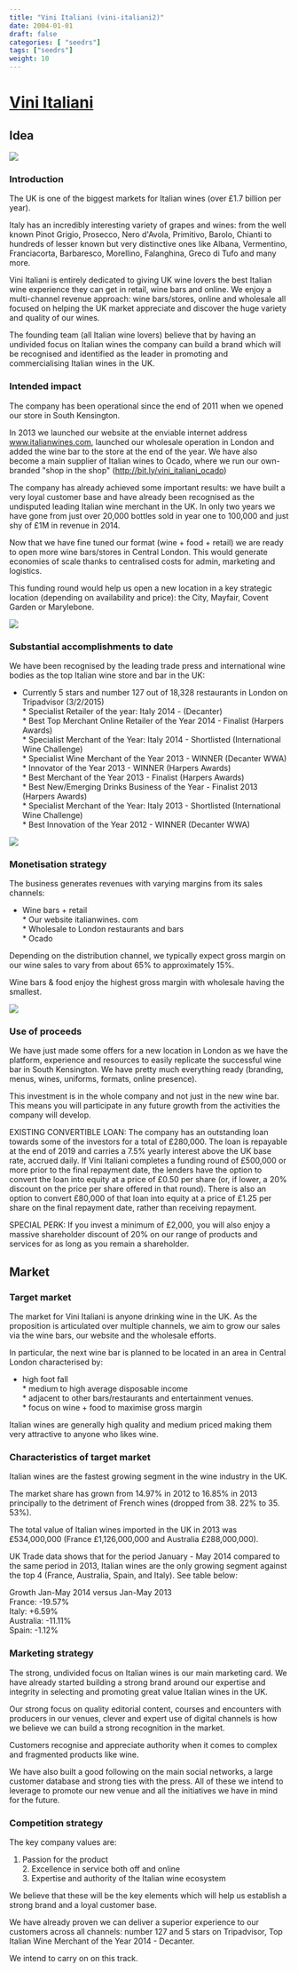 ```yaml
---
title: "Vini Italiani (vini-italiani2)"
date: 2004-01-01
draft: false
categories: [ "seedrs"]
tags: ["seedrs"]
weight: 10
---
```


# [Vini Italiani](https://www.seedrs.com/vini-italiani2)

## Idea

![](/img/seedrs/uploads/startup/section_image/image/4931/oy3qkq6n1t56wofy3gdj22tp65191wd/pic3.jpg?rect=0%2C0%2C3540%2C3724&w=600&fit=clip&s=173cac953c77a50e8e28beccfa32700c)

### Introduction

The UK is one of the biggest markets for Italian wines (over £1.7 billion per year).

Italy has an incredibly interesting variety of grapes and wines: from the well known Pinot Grigio, Prosecco, Nero d'Avola, Primitivo, Barolo, Chianti to hundreds of lesser known but very distinctive ones like Albana, Vermentino, Franciacorta, Barbaresco, Morellino, Falanghina, Greco di Tufo and many more.

Vini Italiani is entirely dedicated to giving UK wine lovers the best Italian wine experience they can get in retail, wine bars and online. We enjoy a multi-channel revenue approach: wine bars/stores, online and wholesale all focused on helping the UK market appreciate and discover the huge variety and quality of our wines.

The founding team (all Italian wine lovers) believe that by having an undivided focus on Italian wines the company can build a brand which will be recognised and identified as the leader in promoting and commercialising Italian wines in the UK.

### Intended impact

The company has been operational since the end of 2011 when we opened our store in South Kensington.

In 2013 we launched our website at the enviable internet address <a target="_blank" rel="nofollow" class="outside" href="http://www.italianwines.com">www.italianwines.com</a>, launched our wholesale operation in London and added the wine bar to the store at the end of the year. We have also become a main supplier of Italian wines to Ocado, where we run our own-branded "shop in the shop" (<a target="_blank" rel="nofollow" class="outside" href="http://bit.ly/vini_italiani_ocado">http://bit.ly/vini_italiani_ocado</a>)

The company has already achieved some important results: we have built a very loyal customer base and have already been recognised as the undisputed leading Italian wine merchant in the UK. In only two years we have gone from just over 20,000 bottles sold in year one to 100,000 and just shy of £1M in revenue in 2014.

Now that we have fine tuned our format (wine + food + retail) we are ready to open more wine bars/stores in Central London. This would generate economies of scale thanks to centralised costs for admin, marketing and logistics.

This funding round would help us open a new location in a key strategic location (depending on availability and price): the City, Mayfair, Covent Garden or Marylebone.

![](/img/seedrs/uploads/startup/section_image/image/4932/9tt9zm56zaojoc38qs58wtf1xg5i65h/pic4.jpg?rect=0%2C0%2C3110%2C1686&w=600&fit=clip&s=435fe7bece01287dac8f892204bd68b5)

### Substantial accomplishments to date

We have been recognised by the leading trade press and international wine bodies as the top Italian wine store and bar in the UK:

* Currently 5 stars and number 127 out of 18,328 restaurants in London on Tripadvisor (3/2/2015) <br>* Specialist Retailer of the year: Italy 2014 - (Decanter) <br>* Best Top Merchant Online Retailer of the Year 2014 - Finalist (Harpers Awards) <br>* Specialist Merchant of the Year: Italy 2014 - Shortlisted (International Wine Challenge) <br>* Specialist Wine Merchant of the Year 2013 - WINNER (Decanter WWA) <br>* Innovator of the Year 2013 - WINNER (Harpers Awards) <br>* Best Merchant of the Year 2013 - Finalist (Harpers Awards) <br>* Best New/Emerging Drinks Business of the Year - Finalist 2013 (Harpers Awards) <br>* Specialist Merchant of the Year: Italy 2013 - Shortlisted (International Wine Challenge) <br>* Best Innovation of the Year 2012 - WINNER (Decanter WWA)

![](/img/seedrs/uploads/startup/section_image/image/4933/92hy3tj1nidb51iwmglb4xvxl13jj5i/pic2.jpg?rect=0%2C0%2C4704%2C3307&w=600&fit=clip&s=26ed16dbcb4c2077afdbc118b526514e)

### Monetisation strategy

The business generates revenues with varying margins from its sales channels:

* Wine bars + retail <br>* Our website italianwines. com <br>* Wholesale to London restaurants and bars <br>* Ocado

Depending on the distribution channel, we typically expect gross margin on our wine sales to vary from about 65% to approximately 15%.

Wine bars &amp; food enjoy the highest gross margin with wholesale having the smallest.

![](/img/seedrs/uploads/startup/section_image/image/4934/d4dluix7ecjnti84th9ujhroo40q83i/pic5.jpg?rect=0%2C0%2C1024%2C683&w=600&fit=clip&s=4baf5e62e3aed206efc9c643ae54ef50)

### Use of proceeds

We have just made some offers for a new location in London as we have the platform, experience and resources to easily replicate the successful wine bar in South Kensington. We have pretty much everything ready (branding, menus, wines, uniforms, formats, online presence).

This investment is in the whole company and not just in the new wine bar. This means you will participate in any future growth from the activities the company will develop.

EXISTING CONVERTIBLE LOAN: The company has an outstanding loan towards some of the investors for a total of £280,000. The loan is repayable at the end of 2019 and carries a 7.5% yearly interest above the UK base rate, accrued daily. If Vini Italiani completes a funding round of £500,000 or more prior to the final repayment date, the lenders have the option to convert the loan into equity at a price of £0.50 per share (or, if lower, a 20% discount on the price per share offered in that round). There is also an option to convert £80,000 of that loan into equity at a price of £1.25 per share on the final repayment date, rather than receiving repayment.

SPECIAL PERK: If you invest a minimum of £2,000, you will also enjoy a massive shareholder discount of 20% on our range of products and services for as long as you remain a shareholder.

## Market

### Target market

The market for Vini Italiani is anyone drinking wine in the UK. As the proposition is articulated over multiple channels, we aim to grow our sales via the wine bars, our website and the wholesale efforts.

In particular, the next wine bar is planned to be located in an area in Central London characterised by:

* high foot fall <br>* medium to high average disposable income <br>* adjacent to other bars/restaurants and entertainment venues. <br>* focus on wine + food to maximise gross margin

Italian wines are generally high quality and medium priced making them very attractive to anyone who likes wine.

### Characteristics of target market

Italian wines are the fastest growing segment in the wine industry in the UK.

The market share has grown from 14.97% in 2012 to 16.85% in 2013 principally to the detriment of French wines (dropped from 38. 22% to 35. 53%).

The total value of Italian wines imported in the UK in 2013 was £534,000,000 (France £1,126,000,000 and Australia £288,000,000).

UK Trade data shows that for the period January - May 2014 compared to the same period in 2013, Italian wines are the only growing segment against the top 4 (France, Australia, Spain, and Italy). See table below:

Growth Jan-May 2014 versus Jan-May 2013 <br>France: -19.57% <br>Italy: +6.59% <br>Australia: -11.11% <br>Spain: -1.12%

### Marketing strategy

The strong, undivided focus on Italian wines is our main marketing card. We have already started building a strong brand around our expertise and integrity in selecting and promoting great value Italian wines in the UK.

Our strong focus on quality editorial content, courses and encounters with producers in our venues, clever and expert use of digital channels is how we believe we can build a strong recognition in the market.

Customers recognise and appreciate authority when it comes to complex and fragmented products like wine.

We have also built a good following on the main social networks, a large customer database and strong ties with the press. All of these we intend to leverage to promote our new venue and all the initiatives we have in mind for the future.

### Competition strategy

The key company values are:

1. Passion for the product <br>2. Excellence in service both off and online <br>3. Expertise and authority of the Italian wine ecosystem

We believe that these will be the key elements which will help us establish a strong brand and a loyal customer base.

We have already proven we can deliver a superior experience to our customers across all channels: number 127 and 5 stars on Tripadvisor, Top Italian Wine Merchant of the Year 2014 - Decanter.

We intend to carry on on this track.


